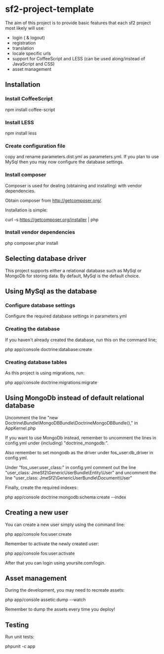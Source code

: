 sf2-project-template
====================

The aim of this project is to provide basic features that each sf2 project most likely will use:

- login ( & logout)
- registration
- translation
- locale specific urls
- support for CoffeeScript and LESS (can be used along/instead of JavaScript and CSS)
- asset management

## Installation

### Install CoffeeScript

npm install coffee-script

### Install LESS

npm install less

### Create configuration file

copy and rename parameters.dist.yml as parameters.yml. If you plan to use MySql then you may now configure the database settings.

### Install composer

Composer is used for dealing (obtaining and installing) with vendor dependencies.

Obtain composer from http://getcomposer.org/.

Installation is simple:

curl -s https://getcomposer.org/installer | php

### Install vendor dependencies

php composer.phar install

## Selecting database driver

This project supports either a relational database such as MySql or MongoDb for storing data. By default, MySql is the default choice.

## Using MySql as the database

### Configure database settings

Configure the required database settings in parameters.yml

### Creating the database

If you haven't already created the database, run this on the command line;

php app/console doctrine:database:create

### Creating database tables

As this project is using migrations, run:

php app/console doctrine:migrations:migrate

## Using MongoDb instead of default relational database

Uncomment the line "new Doctrine\Bundle\MongoDBBundle\DoctrineMongoDBBundle()," in AppKernel.php

If you want to use MongoDb instead, remember to uncomment the lines in config.yml under (including) "doctrine_mongodb:".

Also remember to set mongodb as the driver under fos_user:db_driver in config.yml.

Under "fos_user:user_class:" in config.yml comment out the line "user_class: JmeSf2\GenericUserBundle\Entity\User" and uncomment the line "user_class: JmeSf2\GenericUserBundle\Document\User"

Finally, create the required indexes:

php app/console doctrine:mongodb:schema:create --index

## Creating a new user

You can create a new user simply using the command line:

php app/console fos:user:create

Remember to activate the newly created user:

php app/console fos:user:activate

After that you can login using yoursite.com/login.

## Asset management

During the development, you may need to recreate assets:

php app/console assetic:dump --watch

Remember to dump the assets every time you deploy!

## Testing

Run unit tests:

phpunit -c app